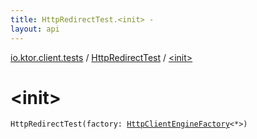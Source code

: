 ```yaml
---
title: HttpRedirectTest.<init> - 
layout: api
---
```


<div class='api-docs-breadcrumbs'><a href="../index.html">io.ktor.client.tests</a> / <a href="index.html">HttpRedirectTest</a> / <a href="./-init-.html">&lt;init&gt;</a></div>

# &lt;init&gt;

<div class="signature"><code><span class="identifier">HttpRedirectTest</span><span class="symbol">(</span><span class="parameterName" id="io.ktor.client.tests.HttpRedirectTest$<init>(io.ktor.client.engine.HttpClientEngineFactory((io.ktor.client.engine.HttpClientEngineConfig)))/factory">factory</span><span class="symbol">:</span>&nbsp;<a href="../../io.ktor.client.engine/-http-client-engine-factory/index.html"><span class="identifier">HttpClientEngineFactory</span></a><span class="symbol">&lt;</span><span class="identifier">*</span><span class="symbol">&gt;</span><span class="symbol">)</span></code></div>
